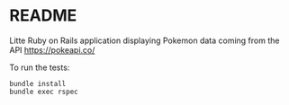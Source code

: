 # README

Litte Ruby on Rails application displaying Pokemon data coming from the API https://pokeapi.co/

To run the tests:
```
bundle install
bundle exec rspec
```
